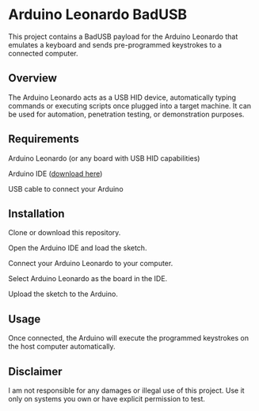 # Arduino Leonardo BadUSB

This project contains a BadUSB payload for the Arduino Leonardo that emulates a keyboard and sends pre-programmed keystrokes to a connected computer.
## Overview

The Arduino Leonardo acts as a USB HID device, automatically typing commands or executing scripts once plugged into a target machine. It can be used for automation, penetration testing, or demonstration purposes.
## Requirements

Arduino Leonardo (or any board with USB HID capabilities)

Arduino IDE ([download here](https://www.arduino.cc/en/software))

USB cable to connect your Arduino

## Installation

Clone or download this repository.

Open the Arduino IDE and load the sketch.

Connect your Arduino Leonardo to your computer.

Select Arduino Leonardo as the board in the IDE.

Upload the sketch to the Arduino.

## Usage

Once connected, the Arduino will execute the programmed keystrokes on the host computer automatically.
## Disclaimer

I am not responsible for any damages or illegal use of this project. Use it only on systems you own or have explicit permission to test.
